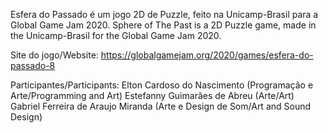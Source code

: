 Esfera do Passado é um jogo 2D de Puzzle, feito na Unicamp-Brasil para a Global Game Jam 2020.
Sphere of The Past is a 2D Puzzle game, made in the Unicamp-Brasil for the Global Game Jam 2020.

Site do jogo/Website: https://globalgamejam.org/2020/games/esfera-do-passado-8

Participantes/Participants: 
Elton Cardoso do Nascimento (Programação e Arte/Programming and Art)
Estefanny Guimarães de Abreu (Arte/Art)
Gabriel Ferreira de Araujo Miranda (Arte e Design de Som/Art and Sound Design)
